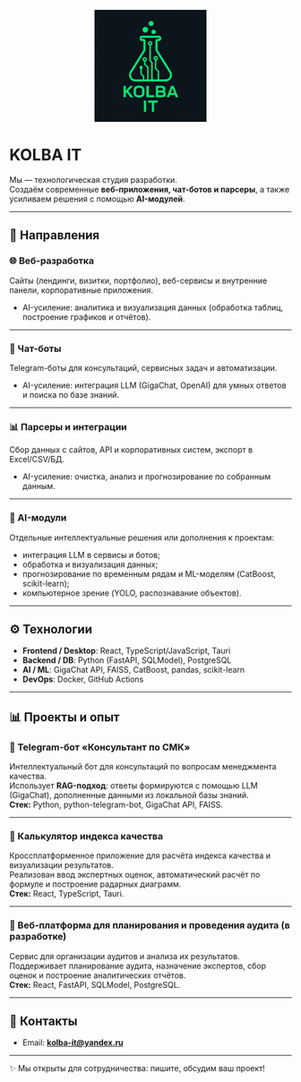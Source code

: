 <p align="center">
  <img src="assets/logo.png" alt="KOLBA IT" width="200"/>
</p>

# KOLBA IT

Мы — технологическая студия разработки.  
Создаём современные **веб-приложения, чат-ботов и парсеры**, а также усиливаем решения с помощью **AI-модулей**.

---

## 🔹 Направления

### 🌐 Веб-разработка

Сайты (лендинги, визитки, портфолио), веб-сервисы и внутренние панели, корпоративные приложения.

-   AI-усиление: аналитика и визуализация данных (обработка таблиц, построение графиков и отчётов).

---

### 🤖 Чат-боты

Telegram-боты для консультаций, сервисных задач и автоматизации.

-   AI-усиление: интеграция LLM (GigaChat, OpenAI) для умных ответов и поиска по базе знаний.

---

### 📊 Парсеры и интеграции

Сбор данных с сайтов, API и корпоративных систем, экспорт в Excel/CSV/БД.

-   AI-усиление: очистка, анализ и прогнозирование по собранным данным.

---

### 🔬 AI-модули

Отдельные интеллектуальные решения или дополнения к проектам:

-   интеграция LLM в сервисы и ботов;
-   обработка и визуализация данных;
-   прогнозирование по временным рядам и ML-моделям (CatBoost, scikit-learn);
-   компьютерное зрение (YOLO, распознавание объектов).

---

## ⚙️ Технологии

-   **Frontend / Desktop**: React, TypeScript/JavaScript, Tauri
-   **Backend / DB**: Python (FastAPI, SQLModel), PostgreSQL
-   **AI / ML**: GigaChat API, FAISS, CatBoost, pandas, scikit-learn
-   **DevOps**: Docker, GitHub Actions

---

## 📊 Проекты и опыт

### 📌 Telegram-бот «Консультант по СМК»

Интеллектуальный бот для консультаций по вопросам менеджмента качества.  
Использует **RAG-подход**: ответы формируются с помощью LLM (GigaChat), дополненные данными из локальной базы знаний.  
**Стек:** Python, python-telegram-bot, GigaChat API, FAISS.

---

### 📌 Калькулятор индекса качества

Кроссплатформенное приложение для расчёта индекса качества и визуализации результатов.  
Реализован ввод экспертных оценок, автоматический расчёт по формуле и построение радарных диаграмм.  
**Стек:** React, TypeScript, Tauri.

---

### 📌 Веб-платформа для планирования и проведения аудита (в разработке)

Сервис для организации аудитов и анализа их результатов.  
Поддерживает планирование аудита, назначение экспертов, сбор оценок и построение аналитических отчётов.  
**Стек:** React, FastAPI, SQLModel, PostgreSQL.

<!-- *(часть проектов приватные, доступно описание кейсов)*   -->

<!-- ## 🤝 Партнёры
- [Самарский университет](https://ssau.ru/)   -->

---

## 📩 Контакты

-   Email: **kolba-it@yandex.ru**

---

✨ Мы открыты для сотрудничества: пишите, обсудим ваш проект!
